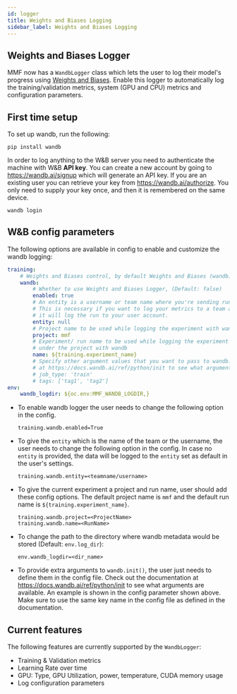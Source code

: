 ```yaml
---
id: logger
title: Weights and Biases Logging
sidebar_label: Weights and Biases Logging
---
```


## Weights and Biases Logger

MMF now has a `WandbLogger` class which lets the user to log their model's progress using [Weights and Biases](https://wandb.ai/site). Enable this logger to automatically log the training/validation metrics, system (GPU and CPU) metrics and configuration parameters.

## First time setup

To set up wandb, run the following:
```
pip install wandb
```
In order to log anything to the W&B server you need to authenticate the machine with W&B **API key**. You can create a new account by going to https://wandb.ai/signup which will generate an API key. If you are an existing user you can retrieve your key from https://wandb.ai/authorize. You only need to supply your key once, and then it is remembered on the same device.

```
wandb login
```

## W&B config parameters

The following options are available in config to enable and customize the wandb logging:
```yaml
training:
    # Weights and Biases control, by default Weights and Biases (wandb) is disabled
    wandb:
        # Whether to use Weights and Biases Logger, (Default: false)
        enabled: true
        # An entity is a username or team name where you're sending runs.
        # This is necessary if you want to log your metrics to a team account. By default
        # it will log the run to your user account.
        entity: null
        # Project name to be used while logging the experiment with wandb
        project: mmf
        # Experiment/ run name to be used while logging the experiment
        # under the project with wandb
        name: ${training.experiment_name}
        # Specify other argument values that you want to pass to wandb.init(). Check out the documentation
        # at https://docs.wandb.ai/ref/python/init to see what arguments are available.
        # job_type: 'train'
        # tags: ['tag1', 'tag2']
env:
    wandb_logdir: ${oc.env:MMF_WANDB_LOGDIR,}
```

* To enable wandb logger the user needs to change the following option in the config.

    `training.wandb.enabled=True`

* To give the `entity` which is the name of the team or the username, the user needs to change the following option in the config. In case no `entity` is provided, the data will be logged to the `entity` set as default in the user's settings.

    `training.wandb.entity=<teamname/username>`

* To give the current experiment a project and run name, user should add these config options. The default project name is `mmf` and the default run name is `${training.experiment_name}`.

    `training.wandb.project=<ProjectName>` <br />
    `training.wandb.name=<RunName>`

* To change the path to the directory where wandb metadata would be stored (Default: `env.log_dir`):

    `env.wandb_logdir=<dir_name>`

* To provide extra arguments to `wandb.init()`, the user just needs to define them in the config file. Check out the documentation at https://docs.wandb.ai/ref/python/init to see what arguments are available. An example is shown in the config parameter shown above. Make sure to use the same key name in the config file as defined in the documentation.

## Current features

The following features are currently supported by the `WandbLogger`:

* Training & Validation metrics
* Learning Rate over time
* GPU: Type, GPU Utilization, power, temperature, CUDA memory usage
* Log configuration parameters
